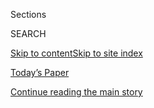 <div id="app">

<div>

<div class="NYTAppHideMasthead css-1r6wvpq e1suatyy0">

<div class="section css-ui9rw0 e1suatyy2">

<div class="css-eph4ug er09x8g0">

<div class="css-6n7j50">

</div>

<span class="css-1dv1kvn">Sections</span>

<div class="css-10488qs">

<span class="css-1dv1kvn">SEARCH</span>

</div>

[Skip to content](#site-content)[Skip to site
index](#site-index)

</div>

<div class="css-10698na e1huz5gh0">

</div>

</div>

<div id="masthead-bar-one" class="section hasLinks css-15hmgas e1csuq9d3">

<div class="css-uqyvli e1csuq9d0">

</div>

<div class="css-1uqjmks e1csuq9d1">

</div>

<div class="css-9e9ivx">

[](https://myaccount.nytimes.com/auth/login?response_type=cookie&client_id=vi)

</div>

<div class="css-1bvtpon e1csuq9d2">

[Today’s Paper](https://www.nytimes.com/section/todayspaper)

</div>

</div>

</div>

</div>

<div data-aria-hidden="false">

<div id="site-content" data-role="main">

<div id="top-wrapper" class="css-15p45cc eaca97t0" type="top">

<div id="top-slug" class="css-19x0jxb eaca97t1" hidden="">

Advertisement

</div>

[Continue reading the main
story](#after-top)

<div class="ad top-wrapper" style="text-align:center;height:100%;display:block;min-height:90px">

<div id="top" class="place-ad" data-position="top" data-size-key="top">

</div>

</div>

<div id="after-top">

</div>

</div>

<div id="byline" class="section css-15h4p1b e9abtgs0">

<div class="css-1j21atc e1svk9qx1">

<div class="css-nfcc9b e1svk9qx3">

<div class="css-cnx41t">

![Portrait of Tara Siegel
Bernard](https://static01.nyt.com/images/2019/01/18/multimedia/author-tara-siegel-bernard/author-tara-siegel-bernard-thumbLarge.png)

</div>

<div class="css-vl9dhg e1svk9qx5">

<div class="css-1nrhkj6 e1svk9qx6">

# Tara Siegel Bernard

</div>

## <span></span>

Tara Siegel Bernard is a personal finance reporter for The New York
Times.

<span class="css-dd5dyy">More**</span>

</div>

</div>

</div>

<div>

<div id="mid1-wrapper" class="css-1mn4oms eaca97t0" type="rank">

<div id="mid1-slug" class="css-1tag3rd eaca97t1">

Advertisement

</div>

[Continue reading the main
story](#after-mid1)

<div id="mid1" class="ad mid1-wrapper" style="text-align:center;height:100%;display:block">

</div>

<div id="after-mid1">

</div>

</div>

</div>

<div class="css-185go5a e1o5byef0">

<div class="css-15cbhtu">

  - [Latest](#stream-panel)
  - <span class="css-6n7j50">Search</span>
    <div class="control">
    <div class="label-container css-1dv1kvn">
    Search
    </div>
    <div class="css-wm4t3d">
    **<span id="clear-search-input" class="css-1dv1kvn">Clear this text
    input</span>
    </div>
    </div>
    <span class="css-1iovbfw"></span>

<div id="stream-panel" class="section css-8msx5b e1jz0cab1">

<div class="css-13mho3u">

1.  
    
    <div class="css-1cp3ece">
    
    <div class="css-1l4spti">
    
    [](/live/2020/08/04/business/stock-market-today-coronavirus/loans-are-harder-to-get-even-as-interest-rates-are-low)
    
    <div class="css-79elbk">
    
    ![](https://static01.nyt.com/images/2020/08/04/business/04borrow1/04borrow1-thumbWide-v2.jpg?quality=75&auto=webp&disable=upscale)
    
    </div>
    
    ## Loans are harder to get, even as interest rates are low.
    
    <div class="css-1nqbnmb ea5icrr0">
    
    By <span class="css-1n7hynb">Tara Siegel
    Bernard</span>
    
    </div>
    
    </div>
    
    <div class="css-1lc2l26 e1xfvim33">
    
    </div>
    
    </div>

2.  
    
    <div class="css-1cp3ece">
    
    <div class="css-1l4spti">
    
    [](/2020/08/04/your-money/mortgage-loans-credit-cards-coronavirus.html)
    
    <div class="css-79elbk">
    
    ![](https://static01.nyt.com/images/2020/08/04/business/04borrow1/04borrow1-thumbWide-v2.jpg?quality=75&auto=webp&disable=upscale)
    
    </div>
    
    ## Interest Rates Are Low, but Loans Are Harder to Get. Here’s Why.
    
    Banks have tightened standards, becoming more choosy about their
    borrowers and asking a lot of questions.
    
    <div class="css-1nqbnmb ea5icrr0">
    
    By <span class="css-1n7hynb">Tara Siegel
    Bernard</span>
    
    </div>
    
    </div>
    
    <div class="css-1lc2l26 e1xfvim33">
    
    </div>
    
    </div>

3.  
    
    <div class="css-1cp3ece">
    
    <div class="css-1l4spti">
    
    [](/2020/07/30/business/unemployment-payments-change.html)
    
    <div class="css-79elbk">
    
    ![](https://static01.nyt.com/images/2020/07/31/business/29DC-Virus-UI-print/29DC-Virus-UI-01-thumbWide-v2.jpg?quality=75&auto=webp&disable=upscale)
    
    </div>
    
    ## Why Changing Unemployment Payments Could Take Months
    
    Republicans want wage replacement instead of an extra $600 per week
    in unemployment benefits, but technical and political hurdles are in
    the way.
    
    <div class="css-1nqbnmb ea5icrr0">
    
    By <span class="css-1n7hynb">Jim Tankersley <span>and</span> Tara
    Siegel
    Bernard</span>
    
    </div>
    
    </div>
    
    <div class="css-1lc2l26 e1xfvim33">
    
    </div>
    
    </div>

4.  
    
    <div class="css-1cp3ece">
    
    <div class="css-1l4spti">
    
    [](/2020/07/16/your-money/fiduciary-duty-investments-best-interest.html)
    
    <div class="css-79elbk">
    
    ![](https://static01.nyt.com/images/2020/07/14/business/14fiduciary1/merlin_170290788_9164b021-0a71-45e8-a2d1-b11a61173db1-thumbWide.jpg?quality=75&auto=webp&disable=upscale)
    
    </div>
    
    ## Financial Brokers Must Now Act in Your ‘Best Interest.’ What Does That Mean?
    
    A new standard established by the Securities and Exchange Commission
    may sound better than it actually is, consumer advocates say.
    
    <div class="css-1nqbnmb ea5icrr0">
    
    By <span class="css-1n7hynb">Tara Siegel
    Bernard</span>
    
    </div>
    
    </div>
    
    <div class="css-1lc2l26 e1xfvim33">
    
    </div>
    
    </div>

5.  
    
    <div class="css-1cp3ece">
    
    <div class="css-1l4spti">
    
    [](/2020/07/02/your-money/coronavirus-unemployment-fraud.html)
    
    <div class="css-79elbk">
    
    ![](https://static01.nyt.com/images/2020/06/24/business/00virus-uifraud1/00virus-uifraud1-thumbWide.jpg?quality=75&auto=webp&disable=upscale)
    
    </div>
    
    ## Fraudulent Jobless Claims Slow Relief to the Truly Desperate
    
    Hundreds of millions of dollars went to bogus applications,
    triggering long reviews for others as scammers hide in a torrent of
    benefit requests.
    
    <div class="css-1nqbnmb ea5icrr0">
    
    By <span class="css-1n7hynb">Tara Siegel
    Bernard</span>
    
    </div>
    
    </div>
    
    <div class="css-1lc2l26 e1xfvim33">
    
    </div>
    
    </div>

6.  
    
    <div class="css-1cp3ece">
    
    <div class="css-1l4spti">
    
    [](/2020/06/09/your-money/race-income-equality.html)
    
    <div class="css-79elbk">
    
    ![](https://static01.nyt.com/images/2020/06/09/business/09money/09money-thumbWide-v2.jpg?quality=75&auto=webp&disable=upscale)
    
    </div>
    
    ### <span class="css-m70j1g">Your Money</span>
    
    ## The Stark Racial Inequity of Personal Finances in America
    
    Economic equality is crucial to racial equality. But at nearly every
    stage of their lives, black Americans have less than whites.
    
    <div class="css-1nqbnmb ea5icrr0">
    
    By <span class="css-1n7hynb">Ron Lieber <span>and</span> Tara Siegel
    Bernard</span>
    
    </div>
    
    </div>
    
    <div class="css-1lc2l26 e1xfvim33">
    
    </div>
    
    </div>

7.  
    
    <div class="css-1cp3ece">
    
    <div class="css-1l4spti">
    
    [](/2020/05/15/business/covid-mortgage-forbearance.html)
    
    ## Getting Help With Your Mortgage
    
    Resources for people in forbearance or struggling to make their
    payments.
    
    <div class="css-1nqbnmb ea5icrr0">
    
    By <span class="css-1n7hynb">Tara Siegel
    Bernard</span>
    
    </div>
    
    </div>
    
    <div class="css-1lc2l26 e1xfvim33">
    
    </div>
    
    </div>

8.  
    
    <div class="css-1cp3ece">
    
    <div class="css-1l4spti">
    
    [](/2020/05/15/business/coronavirus-mortgage-relief.html)
    
    <div class="css-79elbk">
    
    ![](https://static01.nyt.com/images/2020/05/15/business/15virus-forbearance/merlin_172438572_dccbde77-b9c8-4782-b421-ff2466d3f4f4-thumbWide.jpg?quality=75&auto=webp&disable=upscale)
    
    </div>
    
    ## Mortgage Relief That Comes With a $4,000 Bill
    
    Borrowers with privately held mortgages don’t have the same options
    as those with government-backed loans. Some are being told they can
    skip payments, if they make them up all at once.
    
    <div class="css-1nqbnmb ea5icrr0">
    
    By <span class="css-1n7hynb">Tara Siegel
    Bernard</span>
    
    </div>
    
    </div>
    
    <div class="css-1lc2l26 e1xfvim33">
    
    </div>
    
    </div>

9.  
    
    <div class="css-1cp3ece">
    
    <div class="css-1l4spti">
    
    [](/2020/05/01/your-money/food-stamps-snap-coronavirus.html)
    
    <div class="css-79elbk">
    
    ![](https://static01.nyt.com/images/2020/05/01/business/01virus-snap1/merlin_171701517_831800d2-8e74-4781-bb7b-8f5a2990c4ab-thumbWide.jpg?quality=75&auto=webp&disable=upscale)
    
    </div>
    
    ## For Most Food Stamp Users, Online Shopping Isn’t an Option
    
    Rules and store technology can impede Supplemental Nutrition
    Assistance Program recipients, but a pilot effort to expand access
    is picking up speed.
    
    <div class="css-1nqbnmb ea5icrr0">
    
    By <span class="css-1n7hynb">Tara Siegel
    Bernard</span>
    
    </div>
    
    </div>
    
    <div class="css-1lc2l26 e1xfvim33">
    
    </div>
    
    </div>

10. 
    
    <div class="css-1cp3ece">
    
    <div class="css-1l4spti">
    
    [](/article/self-employed-workers-unemployment-coronavirus-stimulus-package.html)
    
    <div class="css-79elbk">
    
    ![](https://static01.nyt.com/images/2020/04/11/business/07virus-selfemployed-print/07selfemployed-thumbWide.png?quality=75&auto=webp&disable=upscale)
    
    </div>
    
    ## Here’s What the Relief Packages Give Self-Employed Workers
    
    Tax credits for sick leave, expanded unemployment insurance, tax
    changes and more.
    
    <div class="css-1nqbnmb ea5icrr0">
    
    By <span class="css-1n7hynb">Tara Siegel Bernard</span>
    
    </div>
    
    </div>
    
    <div class="css-1lc2l26 e1xfvim33">
    
    </div>
    
    </div>

<div class="css-13mho3u">

<div class="css-1t62hi8">

<div class="css-1stvaey">

Show
More

<div>

<div style="border:0;clip:rect(0 0 0 0);height:1px;margin:-1px;overflow:hidden;white-space:nowrap;padding:0;width:1px;position:absolute" data-role="log" data-aria-live="assertive">

</div>

<div style="border:0;clip:rect(0 0 0 0);height:1px;margin:-1px;overflow:hidden;white-space:nowrap;padding:0;width:1px;position:absolute" data-role="log" data-aria-live="assertive">

</div>

<div style="border:0;clip:rect(0 0 0 0);height:1px;margin:-1px;overflow:hidden;white-space:nowrap;padding:0;width:1px;position:absolute" data-role="log" data-aria-live="polite">

</div>

<div style="border:0;clip:rect(0 0 0 0);height:1px;margin:-1px;overflow:hidden;white-space:nowrap;padding:0;width:1px;position:absolute" data-role="log" data-aria-live="polite">

</div>

</div>

</div>

</div>

</div>

</div>

<div class="css-g6hk37 supplemental">

<div id="mid2-wrapper" class="css-10wkyv7 eaca97t0" type="lede">

<div id="mid2-slug" class="css-1tag3rd eaca97t1">

Advertisement

</div>

[Continue reading the main
story](#after-mid2)

<div id="mid2" class="ad mid2-wrapper" style="text-align:center;height:100%;display:block;min-height:250px">

</div>

<div id="after-mid2">

</div>

</div>

## Follow Elsewhere

<div class="module-body">

  - [**<span data-aria-hidden="true">tarasbernard</span><span class="css-1dv1kvn">twitter
    page for tarasbernard</span>](https://twitter.com/tarasbernard)

</div>

</div>

</div>

</div>

</div>

</div>

</div>

## Site Index

<div>

</div>

## Site Information Navigation

  - [© <span>2020</span> <span>The New York Times
    Company</span>](https://help.nytimes.com/hc/en-us/articles/115014792127-Copyright-notice)

<!-- end list -->

  - [NYTCo](https://www.nytco.com/)
  - [Contact
    Us](https://help.nytimes.com/hc/en-us/articles/115015385887-Contact-Us)
  - [Work with us](https://www.nytco.com/careers/)
  - [Advertise](https://nytmediakit.com/)
  - [T Brand Studio](http://www.tbrandstudio.com/)
  - [Your Ad
    Choices](https://www.nytimes.com/privacy/cookie-policy#how-do-i-manage-trackers)
  - [Privacy](https://www.nytimes.com/privacy)
  - [Terms of
    Service](https://help.nytimes.com/hc/en-us/articles/115014893428-Terms-of-service)
  - [Terms of
    Sale](https://help.nytimes.com/hc/en-us/articles/115014893968-Terms-of-sale)
  - [Site
    Map](https://spiderbites.nytimes.com)
  - [Help](https://help.nytimes.com/hc/en-us)
  - [Subscriptions](https://www.nytimes.com/subscription?campaignId=37WXW)

</div>

</div>
